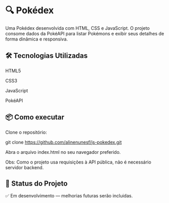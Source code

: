# 🔍  Pokédex

Uma Pokédex desenvolvida com HTML, CSS e JavaScript. O projeto consome dados da PokéAPI para listar Pokémons e exibir seus detalhes de forma dinâmica e responsiva.


## 🛠️ Tecnologias Utilizadas
HTML5

CSS3

JavaScript

PokéAPI

## 📦 Como executar
Clone o repositório:

git clone https://github.com/alinenunesf/js-pokedex.git

Abra o arquivo index.html no seu navegador preferido.

Obs: Como o projeto usa requisições à API pública, não é necessário servidor backend.

## 📌 Status do Projeto

✅ Em desenvolvimento — melhorias futuras serão incluidas.
